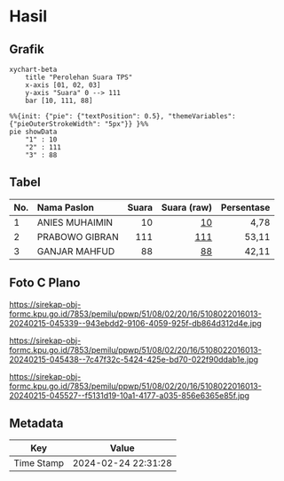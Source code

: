 # Hasil

## Grafik

```mermaid
xychart-beta
    title "Perolehan Suara TPS"
    x-axis [01, 02, 03]
    y-axis "Suara" 0 --> 111
    bar [10, 111, 88]
```

```mermaid
%%{init: {"pie": {"textPosition": 0.5}, "themeVariables": {"pieOuterStrokeWidth": "5px"}} }%%
pie showData
    "1" : 10
    "2" : 111
    "3" : 88
```

## Tabel

| No. | Nama Paslon    | Suara | Suara (raw) | Persentase |
|:--- |:-------------- | -----:| -----------:| ----------:|
| 1   | ANIES MUHAIMIN | 10    | [10][p-1]   | 4,78       |
| 2   | PRABOWO GIBRAN | 111   | [111][p-2]  | 53,11      |
| 3   | GANJAR MAHFUD  | 88    | [88][p-3]   | 42,11      |


[p-1]: https://github.com/gigit-pemilu/pemilu-2024-51-bali/blob/main/pilpres/hitung-suara/sub/51-bali/sub/08-buleleng/sub/02-seririt/sub/2016-pengastulan/sub/013-tps/sub/paslon-1.txt
[p-2]: https://github.com/gigit-pemilu/pemilu-2024-51-bali/blob/main/pilpres/hitung-suara/sub/51-bali/sub/08-buleleng/sub/02-seririt/sub/2016-pengastulan/sub/013-tps/sub/paslon-2.txt
[p-3]: https://github.com/gigit-pemilu/pemilu-2024-51-bali/blob/main/pilpres/hitung-suara/sub/51-bali/sub/08-buleleng/sub/02-seririt/sub/2016-pengastulan/sub/013-tps/sub/paslon-3.txt

## Foto C Plano

https://sirekap-obj-formc.kpu.go.id/7853/pemilu/ppwp/51/08/02/20/16/5108022016013-20240215-045339--943ebdd2-9106-4059-925f-db864d312d4e.jpg

https://sirekap-obj-formc.kpu.go.id/7853/pemilu/ppwp/51/08/02/20/16/5108022016013-20240215-045438--7c47f32c-5424-425e-bd70-022f90ddab1e.jpg

https://sirekap-obj-formc.kpu.go.id/7853/pemilu/ppwp/51/08/02/20/16/5108022016013-20240215-045527--f5131d19-10a1-4177-a035-856e6365e85f.jpg


## Metadata

| Key        | Value               |
| ---------- | ------------------- |
| Time Stamp | 2024-02-24 22:31:28 |



